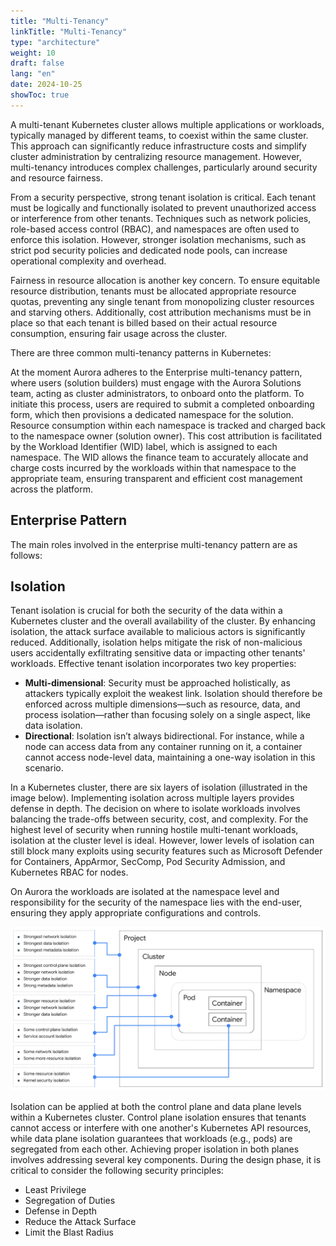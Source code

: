 ```yaml
---
title: "Multi-Tenancy"
linkTitle: "Multi-Tenancy"
type: "architecture"
weight: 10
draft: false
lang: "en"
date: 2024-10-25
showToc: true
---
```


A multi-tenant Kubernetes cluster allows multiple applications or workloads, typically managed by different teams, to coexist within the same cluster. This approach can significantly reduce infrastructure costs and simplify cluster administration by centralizing resource management. However, multi-tenancy introduces complex challenges, particularly around security and resource fairness.

From a security perspective, strong tenant isolation is critical. Each tenant must be logically and functionally isolated to prevent unauthorized access or interference from other tenants. Techniques such as network policies, role-based access control (RBAC), and namespaces are often used to enforce this isolation. However, stronger isolation mechanisms, such as strict pod security policies and dedicated node pools, can increase operational complexity and overhead.

Fairness in resource allocation is another key concern. To ensure equitable resource distribution, tenants must be allocated appropriate resource quotas, preventing any single tenant from monopolizing cluster resources and starving others. Additionally, cost attribution mechanisms must be in place so that each tenant is billed based on their actual resource consumption, ensuring fair usage across the cluster.

There are three common multi-tenancy patterns in Kubernetes:

<div class="mb-400">
<gcds-grid tag="ul" columns="1fr" columns-tablet="1fr 1fr" columns-desktop="1fr 1fr" gap="400" class="hydrated">
<gcds-card
  card-title="Enterprise"
  href="#"
  badge="Enterprise"
  description="Cluster admins have full control over the Kubernetes cluster, with permissions to create, read, update, and delete any object across all namespaces. Their responsibilities include enforcing security policies, setting resource quotas, managing cluster-wide configurations, and provisioning namespaces for tenants. When provisioning a namespace, a cluster admin can delegate administrative rights to namespace admins. In the Aurora Platform, the Aurora Solutions team fulfills the role of cluster admins."
>
</gcds-card>
<gcds-card
  card-title="Kubernetes as a Service (KaaS) / Platform as a Service (PaaS)"
  href="#"
  badge="PaaS"
  description="In this model of cluster multi-tenancy, each tenant (typically a workload or application) is isolated within its own namespace, which is managed by a distinct team of users. In this model, users within the cluster are considered semi-trusted, as they all belong to the enterprise's organization, but tenant isolation and access controls are still necessary to ensure security and operational integrity."
>
</gcds-card>
<gcds-card
  card-title="Software as a Service (SaaS)"
  href="#"
  badge="SaaS"
  description="In this model, the end-user interacts solely with an application, abstracting away the complexities of the underlying Kubernetes infrastructure. The cluster and Kubernetes API server are entirely hidden, with only cluster administrators having access to the API server. This pattern is ideal for users who want to deploy and manage applications without needing extensive knowledge of Kubernetes, thereby lowering the barrier to entry and simplifying the user experience. SaaS platforms provide a highly streamlined environment where users focus solely on the application layer while the platform administrators handle all operational aspects of the underlying infrastructure."
>
</gcds-card>
</gcds-grid>
</div>

At the moment Aurora adheres to the Enterprise multi-tenancy pattern, where users (solution builders) must engage with the Aurora Solutions team, acting as cluster administrators, to onboard onto the platform. To initiate this process, users are required to submit a completed onboarding form, which then provisions a dedicated namespace for the solution. Resource consumption within each namespace is tracked and charged back to the namespace owner (solution owner). This cost attribution is facilitated by the Workload Identifier (WID) label, which is assigned to each namespace. The WID allows the finance team to accurately allocate and charge costs incurred by the workloads within that namespace to the appropriate team, ensuring transparent and efficient cost management across the platform.

## Enterprise Pattern

The main roles involved in the enterprise multi-tenancy pattern are as follows:

<div>
<gcds-grid tag="ul" columns="1fr" columns-tablet="1fr 1fr" columns-desktop="1fr 1fr" gap="400" class="hydrated">
<gcds-card
  card-title="Cluster Admin"
  href="#"
  badge="Cluster"
  description="Cluster admins have full control over the Kubernetes cluster, with permissions to create, read, update, and delete any object across all namespaces. Their responsibilities include enforcing security policies, setting resource quotas, managing cluster-wide configurations, and provisioning namespaces for tenants. When provisioning a namespace, a cluster admin can delegate administrative rights to namespace admins. In the Aurora Platform, the Aurora Solutions team fulfills the role of cluster admins."
>
</gcds-card>
<gcds-card
  card-title="Namespace Admin"
  href="#"
  badge="Namespace"
  description="Namespace admins are responsible for managing access control within their assigned namespaces. Access is typically governed by Identity groups or equivalent in other CSP's, and namespace admins are designated as owners of these groups. They manage the user roles and permissions for their namespace, ensuring that only authorized users can interact with the resources."
>
</gcds-card>
<gcds-card
  card-title="Users"
  href="#"
  badge="User"
  description="Users have permissions to create, read, update, and delete most Kubernetes objects within their assigned namespace. However, certain resource types, such as policies and quotas, remain restricted and can only be managed by higher-level administrators, such as cluster admins or namespace admins."
>
</gcds-card>
</gcds-grid>
</div>

## Isolation

Tenant isolation is crucial for both the security of the data within a Kubernetes cluster and the overall availability of the cluster. By enhancing isolation, the attack surface available to malicious actors is significantly reduced. Additionally, isolation helps mitigate the risk of non-malicious users accidentally exfiltrating sensitive data or impacting other tenants' workloads. Effective tenant isolation incorporates two key properties:

- **Multi-dimensional**: Security must be approached holistically, as attackers typically exploit the weakest link. Isolation should therefore be enforced across multiple dimensions—such as resource, data, and process isolation—rather than focusing solely on a single aspect, like data isolation.
- **Directional**: Isolation isn’t always bidirectional. For instance, while a node can access data from any container running on it, a container cannot access node-level data, maintaining a one-way isolation in this scenario.

In a Kubernetes cluster, there are six layers of isolation (illustrated in the image below). Implementing isolation across multiple layers provides defense in depth. The decision on where to isolate workloads involves balancing the trade-offs between security, cost, and complexity. For the highest level of security when running hostile multi-tenant workloads, isolation at the cluster level is ideal. However, lower levels of isolation can still block many exploits using security features such as Microsoft Defender for Containers, AppArmor, SecComp, Pod Security Admission, and Kubernetes RBAC for nodes.

On Aurora the workloads are isolated at the namespace level and responsibility for the security of the namespace lies with the end-user, ensuring they apply appropriate configurations and controls.

![Kubernetes Isolation Layers](/images/architecture/kubernetes/kubernetes_isolation_layers.png)

Isolation can be applied at both the control plane and data plane levels within a Kubernetes cluster. Control plane isolation ensures that tenants cannot access or interfere with one another's Kubernetes API resources, while data plane isolation guarantees that workloads (e.g., pods) are segregated from each other. Achieving proper isolation in both planes involves addressing several key components. During the design phase, it is critical to consider the following security principles:

- Least Privilege
- Segregation of Duties
- Defense in Depth
- Reduce the Attack Surface
- Limit the Blast Radius
